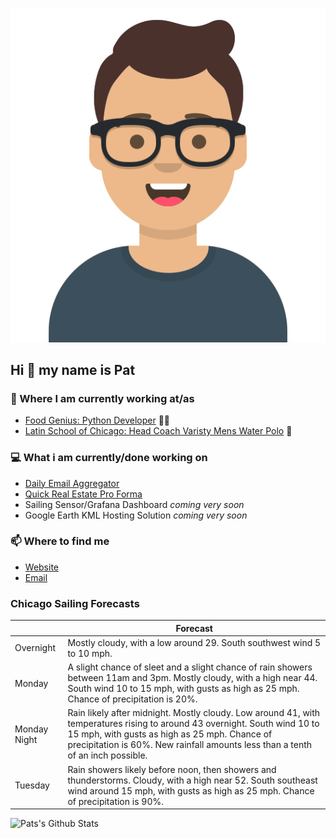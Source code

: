 [![Social banner for p-j-falconer](https://raw.githubusercontent.com/P-J-FALCONER/P-J-FALCONER/master/assets/avataaars.svg)](https://patfalconer.com/)
## Hi :wave: my name is Pat

### 💼 Where I am currently working at/as
- [Food Genius: Python Developer](https://getfoodgenius.com/) 🍔🐍
- [Latin School of Chicago: Head Coach Varisty Mens Water Polo](https://www.latinschool.org/) 🤽


### 💻 What i am currently/done working on
 - [Daily Email Aggregator](https://github.com/P-J-FALCONER/dott_daily_mail)
 - [Quick Real Estate Pro Forma](https://github.com/P-J-FALCONER/henry)
 - Sailing Sensor/Grafana Dashboard *coming very soon*
 - Google Earth KML Hosting Solution *coming very soon*

### 📫 Where to find me
 - [Website](https://patfalconer.com/)
 - [Email](mailto:patrick.j.falconer@gmail.com)


### Chicago Sailing Forecasts
|   | Forecast  |
|---|---|
| Overnight | Mostly cloudy, with a low around 29. South southwest wind 5 to 10 mph. |
| Monday | A slight chance of sleet and a slight chance of rain showers between 11am and 3pm. Mostly cloudy, with a high near 44. South wind 10 to 15 mph, with gusts as high as 25 mph. Chance of precipitation is 20%. |
| Monday Night | Rain likely after midnight. Mostly cloudy. Low around 41, with temperatures rising to around 43 overnight. South wind 10 to 15 mph, with gusts as high as 25 mph. Chance of precipitation is 60%. New rainfall amounts less than a tenth of an inch possible. |
| Tuesday | Rain showers likely before noon, then showers and thunderstorms. Cloudy, with a high near 52. South southeast wind around 15 mph, with gusts as high as 25 mph. Chance of precipitation is 90%. |

![Pats's Github Stats](https://github-readme-stats.vercel.app/api?username=p-j-falconer&show_icons=true&theme=radical)
